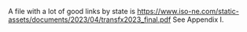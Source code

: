 

A file with a lot of good links by state is https://www.iso-ne.com/static-assets/documents/2023/04/transfx2023_final.pdf
See Appendix I.


